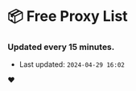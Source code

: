 # :package: Free Proxy List
### Updated every 15 minutes.

- Last updated: `2024-04-29 16:02`

:heart:
